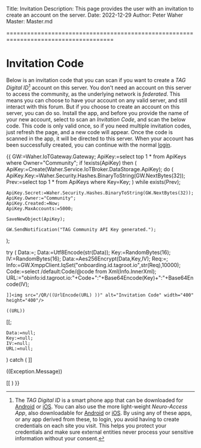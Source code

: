 Title: Invitation
Description: This page provides the user with an invitation to create an account on the server.
Date: 2022-12-29
Author: Peter Waher
Master: Master.md

=====================================================================================

Invitation Code
======================

Below is an invitation code that you can scan if you want to create a *TAG Digital ID*[^tagid] account on this server.
You don't need an account on this server to access the community, as the underlying network is *federated*. This means you
can choose to have your account on any valid server, and still interact with this forum. But if you choose to create an account
on this server, you can do so. Install the app, and before you provide the name of your new account, select to scan an
*Invitation Code*, and scan the below code. This code is only valid once, so if you need multiple invitation codes, just refresh
the page, and a new code will appear. Once the code is scanned in the app, it will be directed to this server. When your account 
has been successfully created, you can continue with the normal [login](/Community/Login.md).

{{
GW:=Waher.IoTGateway.Gateway;
ApiKey:=select top 1 * from ApiKeys where Owner="Community";
if !exists(ApiKey) then
(
	ApiKey:=Create(Waher.Service.IoTBroker.DataStorage.ApiKey);
	do
	(
		ApiKey.Key:=Waher.Security.Hashes.BinaryToString(GW.NextBytes(32));
		Prev:=select top 1 * from ApiKeys where Key=Key;
	) 
	while exists(Prev);

	ApiKey.Secret:=Waher.Security.Hashes.BinaryToString(GW.NextBytes(32));
	ApiKey.Owner:="Community";
	ApiKey.Created:=Now;
	ApiKey.MaxAccounts:=5000;

	SaveNewObject(ApiKey);

	GW.SendNotification("TAG Community API Key generated.");
);

try
(
	Data:=<ApiKey xmlns="http://waher.se/schema/Onboarding/v1.xsd"
					key=ApiKey.Key
					secret=ApiKey.Secret
					domain=GW.Domain />;
	Data:=Utf8Encode(str(Data));
	Key:=RandomBytes(16);
	IV:=RandomBytes(16);
	Data:=Aes256Encrypt(Data,Key,IV);
	Req:=<Info xmlns="http://waher.se/schema/Onboarding/v1.xsd" 
				base64=Base64Encode(Data)
				once=true 
				expires=Now.AddDays(1).ToUniversalTime() />;
	Info:=GW.XmppClient.IqSet("onboarding.id.tagroot.io",str(Req),10000);
	Code:=select /default:Code/@code from Xml(Info.InnerXml);
	URL:="obinfo:id.tagroot.io:"+Code+":"+Base64Encode(Key)+":"+Base64Encode(IV);

	]]<img src="/QR/((UrlEncode(URL) ))" alt="Invitation Code" width="400" height="400"/>

```
((URL))
```

[[;

	Data:=null;
	Key:=null;
	IV:=null;
	URL:=null;
)
catch
(
	]]<p class="error">((Exception.Message))</p>[[
)
}}

[^tagid]:	The *TAG Digital ID* is a smart phone app that can be downloaded for 
[Android](https://play.google.com/store/apps/details?id=com.tag.IdApp) or 
[iOS](https://apps.apple.com/tr/app/trust-anchor-id/id1580610247). You can also use
the more light-weight *Neuro-Access App*, also downloadable for
[Android](https://play.google.com/store/apps/details?id=com.tag.NeuroAccess) or
[iOS](https://apps.apple.com/app/neuro-access/id6446863270).
By using any of these apps, or any app derived from these, to login, you avoid 
having to create credentials on each site you visit. This helps you protect your 
credentials and make sure external entities never process your sensitive information 
without your consent.